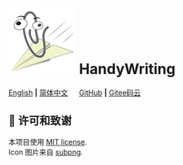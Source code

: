 # ![icon](icon.png) HandyWriting

[English](README.md) **|** [简体中文](README_CN.md) &emsp; [GitHub](https://github.com/xinntao/HandyWriting) **|** [Gitee码云](https://gitee.com/xinntao/HandyWriting)

## :scroll: 许可和致谢

本项目使用 [MIT license](./LICENSE).<br>
Icon 图片来自 [subpng](https://www.subpng.com/png-ezk3uz/).
